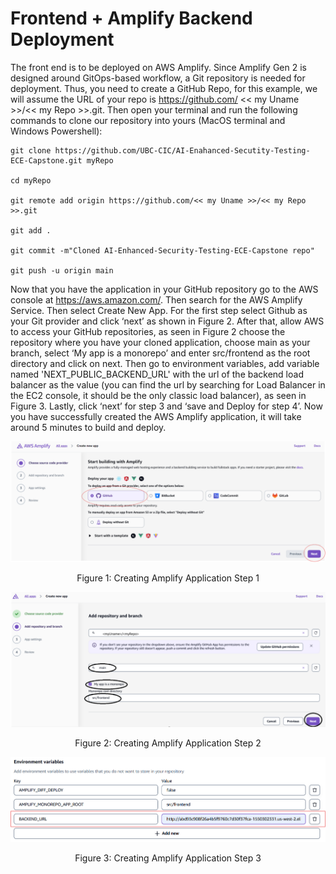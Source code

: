 # Frontend + Amplify Backend Deployment 

The front end is to be deployed on AWS Amplify. Since Amplify Gen 2 is designed around GitOps-based workflow, a Git repository is needed for deployment. Thus, you need to create a GitHub Repo, for this example, we will assume the URL of your repo is https://github.com/ << my Uname >>/<< my Repo >>.git. Then open your terminal and run the following commands to clone our repository into yours (MacOS terminal and Windows Powershell): 

 
``` shell
git clone https://github.com/UBC-CIC/AI-Enahanced-Secutity-Testing-ECE-Capstone.git myRepo 
 
cd myRepo 
  
git remote add origin https://github.com/<< my Uname >>/<< my Repo >>.git 
 
git add . 
 
git commit -m"Cloned AI-Enhanced-Security-Testing-ECE-Capstone repo" 
 
git push -u origin main 
```
Now that you have the application in your GitHub repository go to the AWS console at https://aws.amazon.com/. Then search for the AWS Amplify Service. Then select Create New App. For the first step select Github as your Git provider and click ‘next’ as shown in Figure 2. After that, allow AWS to access your GitHub repositories, as seen in Figure 2  choose the repository where you have your cloned application, choose main as your branch, select ‘My app is a monorepo’ and enter src/frontend as the root directory and click on next. Then go to environment variables, add variable named 'NEXT_PUBLIC_BACKEND_URL' with the url of the backend load balancer as the value (you can find the url by searching for Load Balancer in the EC2 console, it should be the only classic load balancer), as seen in Figure 3. Lastly,  click ‘next’ for step 3 and ‘save and Deploy for step 4’. Now you have successfully created the AWS Amplify application, it will take around 5 minutes to build and deploy. 
 
 <div align="center">

![Deployment Instructions Step 1](/docs/images/AmplifyDeploymentInstructions1.png)

Figure 1: Creating Amplify Application Step 1 

![Deployment Instructions Step 2](/docs/images/AmplifyDeploymentInstructions2.png)

Figure 2: Creating Amplify Application Step 2 

![Deployment Instructions Step 3](/docs/images/AmplifyDeploymentInstructions3.png)

Figure 3: Creating Amplify Application Step 3

</div>